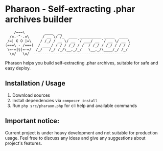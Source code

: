 Pharaon - Self-extracting .phar archives builder
================================================

```
    /===\         ____  __                               
  /=.-^-.=\      / __ \/ /_  ____ __________ _____  ____ 
 /=| O O |=\    / /_/ / __ \/ __ `/ ___/ __ `/ __ \/ __ \
(===\ - /===)  / ____/ / / / /_/ / /  / /_/ / /_/ / / / /
 \=-=|§|=-=/  /_/   /_/ /_/\__,_/_/   \__,_/\____/_/ /_/ 
  \=/   \=/  ------------------------------------------
```  

Pharaon helps you build self-extracting .phar archives, suitable for safe and easy deploy.


Installation / Usage
--------------------
1. Download sources
2. Install dependencies via ```composer install```
3. Run ```php src/pharaon.php``` for cli help and available commands

Important notice:
-----------------
Current project is under heavy development and not suitable for production usage. Feel free to discuss any ideas and give any suggestions about project's features.
